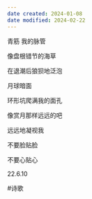 ```yaml
---
date created: 2024-01-08
date modified: 2024-02-22
---
```

青筋 我的脉管

像盘根错节的海草

在退潮后狼狈地泛泡

月球暗面

环形坑爬满我的面孔

像赏月那样远远的吧

远远地凝视我

不要脸贴脸

不要心贴心

22.6.10

#诗歌

